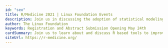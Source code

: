 ```yaml
---
id: "seo"
title: R/Medicine 2021 | Linux Foundation Events
description: Join us in discussing the adoption of statistical modeling and reproducible data processing in clinical practice by promoting the use of the R programming environment and ecosystem.
author: The Linux Foundation
keywords: Registration and Abstract Submission Opening May 24th
cardSummary: Join us to learn about and discuss R based tools to improve clinical research and practice!
siteUrl: https://r-medicine.org/
---
```

